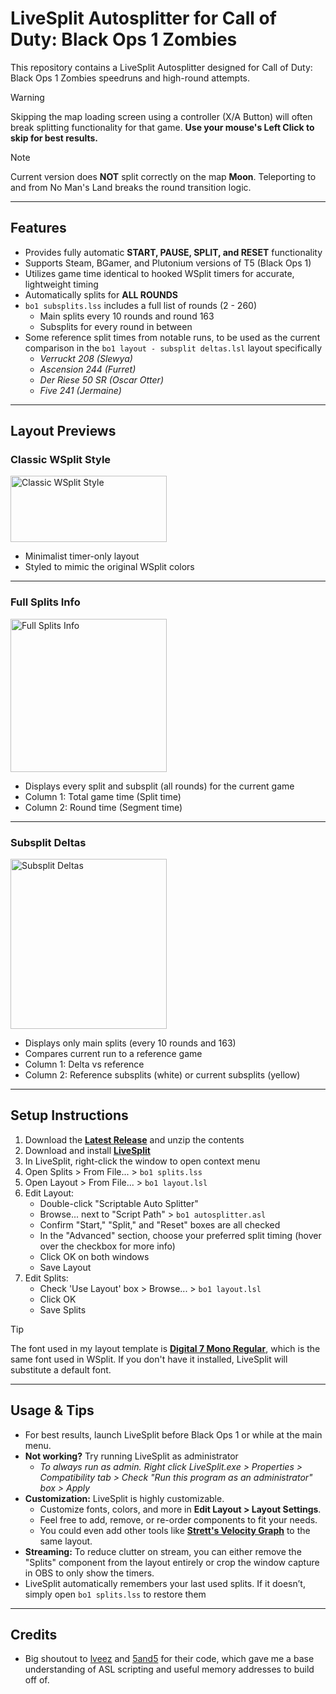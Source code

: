 # LiveSplit Autosplitter for Call of Duty: Black Ops 1 Zombies

This repository contains a LiveSplit Autosplitter designed for Call of Duty: Black Ops 1 Zombies speedruns and high-round attempts.

> [!WARNING]  
> Skipping the map loading screen using a controller (X/A Button) will often break splitting functionality for that game. **Use your mouse's Left Click to skip for best results.**

> [!NOTE]  
> Current version does **NOT** split correctly on the map **Moon**. Teleporting to and from No Man's Land breaks the round transition logic.

---

## Features
- Provides fully automatic **START, PAUSE, SPLIT, and RESET** functionality
- Supports Steam, BGamer, and Plutonium versions of T5 (Black Ops 1)
- Utilizes game time identical to hooked WSplit timers for accurate, lightweight timing
- Automatically splits for **ALL ROUNDS**
- `bo1 subsplits.lss` includes a full list of rounds (2 - 260)
   - Main splits every 10 rounds and round 163
   - Subsplits for every round in between
- Some reference split times from notable runs, to be used as the current comparison in the `bo1 layout - subsplit deltas.lsl` layout specifically
  - *Verruckt 208 (Slewya)*
  - *Ascension 244 (Furret)*
  - *Der Riese 50 SR (Oscar Otter)*
  - *Five 241 (Jermaine)*

---

## Layout Previews

### Classic WSplit Style

<img width="250" height="106" alt="Classic WSplit Style" src="https://github.com/user-attachments/assets/4105bbc3-e7dd-43a8-890d-49ccc45a775c" />

- Minimalist timer-only layout
- Styled to mimic the original WSplit colors

---

### Full Splits Info

<img width="250" height="245" alt="Full Splits Info" src="https://github.com/user-attachments/assets/60d762bf-ca7d-4130-bd8e-53b91a4f0945" />

- Displays every split and subsplit (all rounds) for the current game
- Column 1: Total game time (Split time)
- Column 2: Round time (Segment time)

---

### Subsplit Deltas

<img width="250" height="272" alt="Subsplit Deltas" src="https://github.com/user-attachments/assets/0d9e2937-74e3-4b91-9f22-918a2e337bb4" />

- Displays only main splits (every 10 rounds and 163)
- Compares current run to a reference game
- Column 1: Delta vs reference
- Column 2: Reference subsplits (white) or current subsplits (yellow)

---

## Setup Instructions
1. Download the **[Latest Release](https://github.com/mrpotatosanta/bo1-zombies-autosplitter/releases/latest)** and unzip the contents
2. Download and install **[LiveSplit](https://livesplit.org/)**
3. In LiveSplit, right-click the window to open context menu
4. Open Splits > From File... > `bo1 splits.lss`
5. Open Layout > From File... > `bo1 layout.lsl`
6. Edit Layout:
   - Double-click "Scriptable Auto Splitter"
   - Browse... next to "Script Path" > `bo1 autosplitter.asl`
   - Confirm "Start," "Split," and "Reset" boxes are all checked
   - In the "Advanced" section, choose your preferred split timing (hover over the checkbox for more info)
   - Click OK on both windows
   - Save Layout
7. Edit Splits:
   - Check 'Use Layout' box > Browse... > `bo1 layout.lsl`
   - Click OK
   - Save Splits

> [!TIP]
> The font used in my layout template is **[Digital 7 Mono Regular](https://www.dafont.com/digital-7.font)**, which is the same font used in WSplit. If you don't have it installed, LiveSplit will substitute a default font.

---

## Usage & Tips
- For best results, launch LiveSplit before Black Ops 1 or while at the main menu.
- **Not working?** Try running LiveSplit as administrator
  - *To always run as admin. Right click LiveSplit.exe > Properties > Compatibility tab > Check "Run this program as an administrator" box > Apply*
- **Customization:** LiveSplit is highly customizable.
    - Customize fonts, colors, and more in **Edit Layout > Layout Settings**.
    - Feel free to add, remove, or re-order components to fit your needs.
    - You could even add other tools like **[Strett's Velocity Graph](https://github.com/strett/LiveSplit-Velocity-Graph-For-BO1-BO2-WAW-MW2)** to the same layout.
- **Streaming:** To reduce clutter on stream, you can either remove the "Splits" component from the layout entirely or crop the window capture in OBS to only show the timers.
- LiveSplit automatically remembers your last used splits. If it doesn’t, simply open `bo1 splits.lss` to restore them

---

## Credits
- Big shoutout to [lveez](https://github.com/lveez/bo1-timers) and [5and5](https://github.com/5and5/LiveSplitAutoSplitterForBlackOpsZombies) for their code, which gave me a base understanding of ASL scripting and useful memory addresses to build off of.
